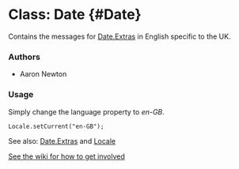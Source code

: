Class: Date {#Date}
=====================================

Contains the messages for [Date.Extras][] in English specific to the UK.

### Authors

* Aaron Newton

### Usage

Simply change the language property to *en-GB*.

	Locale.setCurrent("en-GB");

See also: [Date.Extras][] and [Locale][]

[See the wiki for how to get involved](http://wiki.github.com/mootools/mootools-more)

[Locale]: /more/Locale/Locale 
[Date.Extras]: /more/Types/Date.Extras
